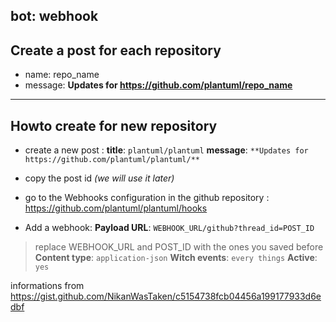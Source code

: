 bot: webhook
---

## Create a post for each repository

- name: repo_name
- message: **Updates for https://github.com/plantuml/repo_name**

___ 

## **Howto create for new repository**

- create a new post :
**title**: `plantuml/plantuml`
**message**: `**Updates for https://github.com/plantuml/plantuml/**`

- copy the post id _(we will use it later)_

- go to the Webhooks configuration in the github repository :
https://github.com/plantuml/plantuml/hooks

- Add a webhook:
**Payload URL**:  `WEBHOOK_URL/github?thread_id=POST_ID`
> replace WEBHOOK_URL and POST_ID with the ones you saved before
**Content type**: `application-json`
**Witch events**:  `every things`
**Active**: `yes`

informations from https://gist.github.com/NikanWasTaken/c5154738fcb04456a199177933d6edbf